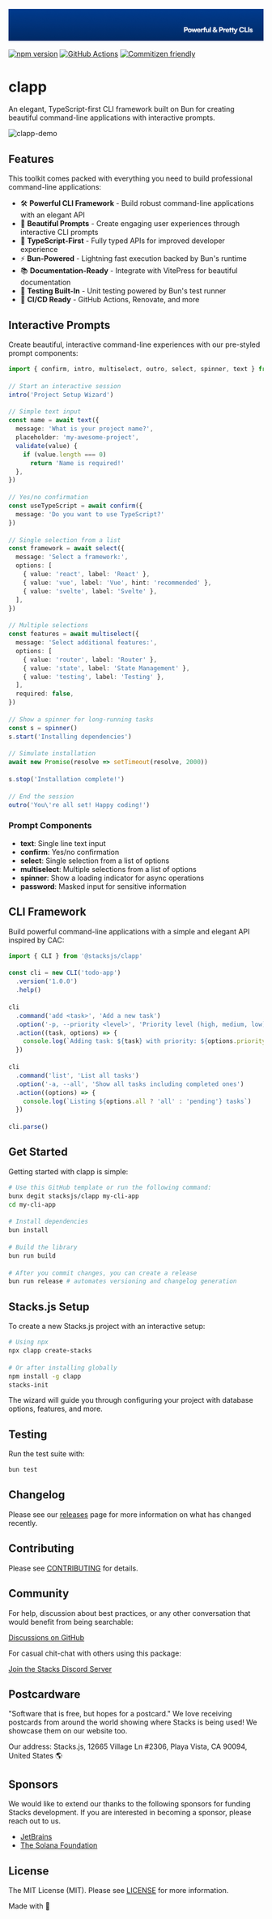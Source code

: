 <p align="center"><img src=".github/art/cover.jpg" alt="Social Card of this repo"></p>

[![npm version][npm-version-src]][npm-version-href]
[![GitHub Actions][github-actions-src]][github-actions-href]
[![Commitizen friendly](https://img.shields.io/badge/commitizen-friendly-brightgreen.svg)](http://commitizen.github.io/cz-cli/)
<!-- [![npm downloads][npm-downloads-src]][npm-downloads-href] -->
<!-- [![Codecov][codecov-src]][codecov-href] -->

# clapp

An elegant, TypeScript-first CLI framework built on Bun for creating beautiful command-line applications with interactive prompts.

![clapp-demo](.github/art/demo.gif)

## Features

This toolkit comes packed with everything you need to build professional command-line applications:

- 🛠️ **Powerful CLI Framework** - Build robust command-line applications with an elegant API
- 💎 **Beautiful Prompts** - Create engaging user experiences through interactive CLI prompts
- 🧠 **TypeScript-First** - Fully typed APIs for improved developer experience
- ⚡ **Bun-Powered** - Lightning fast execution backed by Bun's runtime
- 📚 **Documentation-Ready** - Integrate with VitePress for beautiful documentation
- 🧪 **Testing Built-In** - Unit testing powered by Bun's test runner
- 🐙 **CI/CD Ready** - GitHub Actions, Renovate, and more

## Interactive Prompts

Create beautiful, interactive command-line experiences with our pre-styled prompt components:

```ts
import { confirm, intro, multiselect, outro, select, spinner, text } from '@stacksjs/clapp'

// Start an interactive session
intro('Project Setup Wizard')

// Simple text input
const name = await text({
  message: 'What is your project name?',
  placeholder: 'my-awesome-project',
  validate(value) {
    if (value.length === 0)
      return 'Name is required!'
  },
})

// Yes/no confirmation
const useTypeScript = await confirm({
  message: 'Do you want to use TypeScript?'
})

// Single selection from a list
const framework = await select({
  message: 'Select a framework:',
  options: [
    { value: 'react', label: 'React' },
    { value: 'vue', label: 'Vue', hint: 'recommended' },
    { value: 'svelte', label: 'Svelte' },
  ],
})

// Multiple selections
const features = await multiselect({
  message: 'Select additional features:',
  options: [
    { value: 'router', label: 'Router' },
    { value: 'state', label: 'State Management' },
    { value: 'testing', label: 'Testing' },
  ],
  required: false,
})

// Show a spinner for long-running tasks
const s = spinner()
s.start('Installing dependencies')

// Simulate installation
await new Promise(resolve => setTimeout(resolve, 2000))

s.stop('Installation complete!')

// End the session
outro('You\'re all set! Happy coding!')
```

### Prompt Components

- **text**: Single line text input
- **confirm**: Yes/no confirmation
- **select**: Single selection from a list of options
- **multiselect**: Multiple selections from a list of options
- **spinner**: Show a loading indicator for async operations
- **password**: Masked input for sensitive information

## CLI Framework

Build powerful command-line applications with a simple and elegant API inspired by CAC:

```js
import { CLI } from '@stacksjs/clapp'

const cli = new CLI('todo-app')
  .version('1.0.0')
  .help()

cli
  .command('add <task>', 'Add a new task')
  .option('-p, --priority <level>', 'Priority level (high, medium, low)')
  .action((task, options) => {
    console.log(`Adding task: ${task} with priority: ${options.priority || 'medium'}`)
  })

cli
  .command('list', 'List all tasks')
  .option('-a, --all', 'Show all tasks including completed ones')
  .action((options) => {
    console.log(`Listing ${options.all ? 'all' : 'pending'} tasks`)
  })

cli.parse()
```

## Get Started

Getting started with clapp is simple:

```bash
# Use this GitHub template or run the following command:
bunx degit stacksjs/clapp my-cli-app
cd my-cli-app

# Install dependencies
bun install

# Build the library
bun run build

# After you commit changes, you can create a release
bun run release # automates versioning and changelog generation
```

## Stacks.js Setup

To create a new Stacks.js project with an interactive setup:

```bash
# Using npx
npx clapp create-stacks

# Or after installing globally
npm install -g clapp
stacks-init
```

The wizard will guide you through configuring your project with database options, features, and more.

## Testing

Run the test suite with:

```bash
bun test
```

## Changelog

Please see our [releases](https://github.com/stackjs/clapp/releases) page for more information on what has changed recently.

## Contributing

Please see [CONTRIBUTING](.github/CONTRIBUTING.md) for details.

## Community

For help, discussion about best practices, or any other conversation that would benefit from being searchable:

[Discussions on GitHub](https://github.com/stacksjs/clapp/discussions)

For casual chit-chat with others using this package:

[Join the Stacks Discord Server](https://discord.gg/stacksjs)

## Postcardware

"Software that is free, but hopes for a postcard." We love receiving postcards from around the world showing where Stacks is being used! We showcase them on our website too.

Our address: Stacks.js, 12665 Village Ln #2306, Playa Vista, CA 90094, United States 🌎

## Sponsors

We would like to extend our thanks to the following sponsors for funding Stacks development. If you are interested in becoming a sponsor, please reach out to us.

- [JetBrains](https://www.jetbrains.com/)
- [The Solana Foundation](https://solana.com/)

## License

The MIT License (MIT). Please see [LICENSE](LICENSE.md) for more information.

Made with 💙

<!-- Badges -->
[npm-version-src]: https://img.shields.io/npm/v/@stacksjs/clapp?style=flat-square
[npm-version-href]: https://npmjs.com/package/@stacksjs/clapp
[github-actions-src]: https://img.shields.io/github/actions/workflow/status/stacksjs/clapp/ci.yml?style=flat-square&branch=main
[github-actions-href]: https://github.com/stacksjs/clapp/actions?query=workflow%3Aci

<!-- [codecov-src]: https://img.shields.io/codecov/c/gh/stacksjs/clapp/main?style=flat-square
[codecov-href]: https://codecov.io/gh/stacksjs/clapp -->
